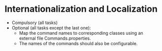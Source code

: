 # Internationalization and Localization

  - Compulsory (all tasks)
  - Optional (all tasks except the last one):
    - Map the command names to corresponding classes using an external file Commands.properties.
    - The names of the commands should also be configurable.
